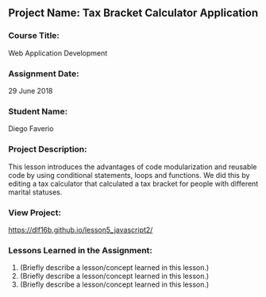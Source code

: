 ## Project Name:  Tax Bracket Calculator Application

### Course Title:
Web Application Development

### Assignment Date:  
29 June 2018

### Student Name:  
Diego Faverio

### Project Description:
This lesson introduces the advantages of code modularization and reusable code by using conditional statements, loops and functions. We did this by editing a tax calculator that calculated a tax bracket for people with different marital statuses.

### View Project:
 https://dlf16b.github.io/lesson5_javascript2/

### Lessons Learned in the Assignment:
1. (Briefly describe a lesson/concept learned in this lesson.)
2. (Briefly describe a lesson/concept learned in this lesson.)
3. (Briefly describe a lesson/concept learned in this lesson.)

